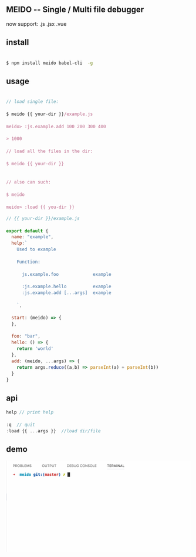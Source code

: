 ## MEIDO -- Single / Multi file debugger

now support: .js .jsx .vue

## install

```bash

$ npm install meido babel-cli  -g

```


## usage

```js

// load single file:

$ meido {{ your-dir }}/example.js

meido> :js.example.add 100 200 300 400

> 1000

// load all the files in the dir:

$ meido {{ your-dir }}


// also can such:

$ meido

meido> :load {{ you-dir }}

```

```js
// {{ your-dir }}/example.js

export default {
  name: "example",
  help:`
    Used to example

    Function:

      js.example.foo             example

      :js.example.hello          example
      :js.example.add [...args]  example   

    `,

  start: (meido) => {
  },

  foo: "bar",
  hello: () => {
    return 'world'
  },
  add: (meido, ...args) => {
    return args.reduce((a,b) => parseInt(a) + parseInt(b))
  }
}


```


## api

```js
help // print help

:q  // quit
:load {{ ...args }}  //load dir/file

```


## demo
![meido](./meido.gif)
